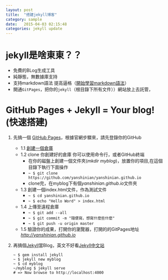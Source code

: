 ```yaml
---
layout: post
title:  "搭建jekyll博客"
category: sample
date:   2015-04-03 02:15:48
categories: jekyll update
---
```

jekyll是啥東東？？
===
* 免費的BLog生成工具
* 純靜態，無數據庫支持
* 支持markdown語法 提高逼格（[開始學習markdown語法][studymarkdown]）
* 開通`GitPages`，把你的`jekyll`（根目錄下所有文件））網站放上去託管，

GitHub Pages + Jekyll = Your blog!(快速搭建)
===

1. 先搞一個 [GitHub Pages][githubpages]，根據官網步驟來，請先登錄你的GitHub
	* 1.1 [創建一個倉庫][create a repository]
	* 1.2 clone 你創建好的倉庫 你可以使用命令行，或者GitHub終端
		*  在你的磁盤上創建一個文件夾(*mkdir myblog*)，放置你的項目,在這個目錄下執行下面操作
		* `~ $ git clone https://github.com/yanshinian/yanshinian.github.io`
		*  clone完，在myblog下有個*yanshinian.github.io*文件夾
	* 1.3 創建一個index.html文件，作為測試文件
		*  `~ $ cd yanshinian.github.io`
		*  `~ $ echo "Hello Word" > index.html` 
	* 1.4 上傳至遠程倉庫
		*  `~ $ git add --all`
		*  `~ $ git commit -m "隨便寫，想寫什麼些什麼"`
		*  `~ $ git push -u origin master`
	* 1.5 驗證你的成果，打開你的瀏覽器，打開的的GitPages地址*http://yanshinian.github.io*


2. 再搞個[Jekyll][jekyllrb]當Blog，英文不好看[Jekyll中文站][jekyllcn]
	
	```
	~ $ gem install jekyll
	~ $ jekyll new myblog
	~ $ cd myblog
	~/myblog $ jekyll serve
	# => Now browse to http://localhost:4000
	```


[studymarkdown]: http://sspai.com/25137
[githubpages]:https://pages.github.com/
[create a repository]:https://github.com/new
[jekyllrb]: http://jekyllrb.com
[jekyllcn]: http://jekyllcn.com/
[jekyll-gh]:   https://github.com/jekyll/jekyll
[jekyll-help]: https://github.com/jekyll/jekyll-help






